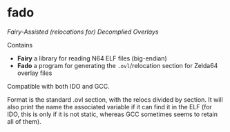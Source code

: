 # fado
*Fairy-Assisted (relocations for) Decomplied Overlays*
<!-- Nice backronym... -->

Contains
- **Fairy** a library for reading N64 ELF files (big-endian)
- **Fado** a program for generating the `.ovl`/relocation section for Zelda64 overlay files

Compatible with both IDO and GCC.

Format is the standard .ovl section, with the relocs divided by section. It will also print the name the associated variable if it can find it in the ELF (for IDO, this is only if it is not static, whereas GCC sometimes seems to retain all of them).
